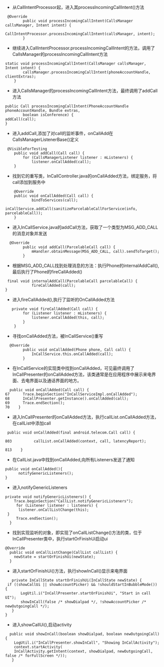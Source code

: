 
- 从CallIntentProcessor起，进入其processIncomingCallIntent()方法
```
 @Override
        public void processIncomingCallIntent(CallsManager callsManager, Intent intent) {
            CallIntentProcessor.processIncomingCallIntent(callsManager, intent);
        }
```
- 继续进入CallIntentProcessor.processIncomingCallIntent的方法，调用了CallsManager的processIncomingCallIntent方法
```
static void processIncomingCallIntent(CallsManager callsManager, Intent intent) {
        callsManager.processIncomingCallIntent(phoneAccountHandle, clientExtras);
    }
```
- 进入CallsManager的processIncomingCallIntent方法，最终调用了addCall方法
```
public Call processIncomingCallIntent(PhoneAccountHandle phoneAccountHandle, Bundle extras,
        boolean isConference) {
addCall(call);
}
```
- 进入addCall,添加了对call的监听事件，onCallAdd在CallsManagerListenerBase()定义

```
 @VisibleForTesting
    public void addCall(Call call) {
        for (CallsManagerListener listener : mListeners) {
            listener.onCallAdded(call);
    }
```
- 找到它的重写类，InCallController.java的onCallAdded方法，绑定服务，将call添加到服务中
```
    @Override
    public void onCallAdded(Call call) {
            bindToServices(call);
            inCallService.addCall(sanitizeParcelableCallForService(info, parcelableCall));
    }
```
- 进入InCallService.java的addCall方法，获取了一个类型为MSG_ADD_CALL的消息对象并发送
```
  @Override
        public void addCall(ParcelableCall call) {
            mHandler.obtainMessage(MSG_ADD_CALL, call).sendToTarget();
        }
```
- 根据MSG_ADD_CALL找到处理消息的方法：执行Phone的internalAddCall(),最后执行了Phone的fireCallAdded()
```
 final void internalAddCall(ParcelableCall parcelableCall) {
            fireCallAdded(call);
}

```
- 进入fireCallAdded(),执行了监听的OnCallAdded方法
```
   private void fireCallAdded(Call call) {
        for (Listener listener : mListeners) {
            listener.onCallAdded(this, call);
        }
    }

```
- 寻找onCallAdded方法，被InCallService()重写
```
  @Override
        public void onCallAdded(Phone phone, Call call) {
            InCallService.this.onCallAdded(call);
        }
```
- 在InCallService的实现类中找到onCallAdded，可见最终调用了InCallPresenter的onCallAdded方法，该类通常是在应用程序中展示来电界面、去电界面以及通话界面的地方。
```
  public void onCallAdded(Call call) {
67      Trace.beginSection("InCallServiceImpl.onCallAdded");
68      InCallPresenter.getInstance().onCallAdded(call);
69      Trace.endSection();
70    }
```
- 进入InCallPresenter的onCallAdded方法，执行callList.onCallAdded方法，在callList中添加call

```
 public void onCallAdded(final android.telecom.Call call) {

803          callList.onCallAdded(context, call, latencyReport);

813    }
```
- 在CallList.java中找到onCallAdded,向所有Listeners发送了通知
```
public void onCallAdded(){
      notifyGenericListeners();
}
```
- 进入notifyGenericListeners
```
private void notifyGenericListeners() {
    Trace.beginSection("CallList.notifyGenericListeners");
     for (Listener listener : listeners) {
      listener.onCallListChange(this);
 }
     Trace.endSection();
  }
```
- 找到实现监听的对象，即实现了onCallListChange()方法的类，位于InCallPresenter类中，执行startOrFinishUi启动ui
```
@Override
  public void onCallListChange(CallList callList) {
    newState = startOrFinishUi(newState);
  }
```
- 进入startOrFinishUi()方法，执行showInCall()显示来电界面
```
   private InCallState startOrFinishUi(InCallState newState) {
 if ((showCallUi || showAccountPicker) && !shouldStartInBubbleMode()) {
       LogUtil.i("InCallPresenter.startOrFinishUi", "Start in call UI");
       showInCall(false /* showDialpad */, !showAccountPicker /* newOutgoingCall */);
   }
}
```
- 进入showCallUi(),启动activity
```
  public void showInCall(boolean showDialpad, boolean newOutgoingCall) {
    LogUtil.i("InCallPresenter.showInCall", "Showing InCallActivity");
    context.startActivity(
    InCallActivity.getIntent(context, showDialpad, newOutgoingCall, false /* forFullScreen */));
   }
```
